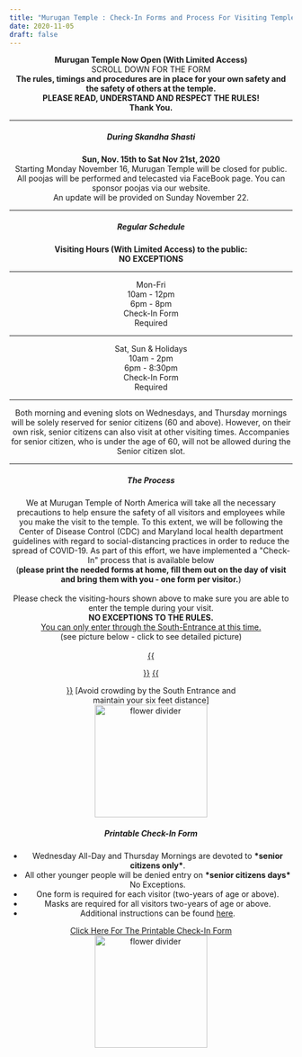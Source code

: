 ```yaml
---
title: "Murugan Temple : Check-In Forms and Process For Visiting Temple"
date: 2020-11-05
draft: false
---
```


<div>
	<div class="col-lg-12" align="center">
		<b class="fgColorGreen">Murugan Temple Now Open (With Limited Access)</b><br>
		SCROLL DOWN FOR THE FORM<br>
		<b>The rules, timings and procedures are in place for your own safety and the safety of others at the temple.<br>PLEASE READ, UNDERSTAND AND RESPECT THE RULES!
		<br>
		Thank You.</b><br>
	</div>
</div>


<!--
<div>
	<div class="col-lg-12" align="center">
		<h5 class="fgColorRed">Temple is Temporarily Closed</h5>
		<b>The temple is "temporarily" closed due to the atmosphere imposed by the ongoing election results. We will assess the situation daily and take appropriate action. The priests will perform the usual poojas and abhisekams. Poojas will be telecasted on Facebook page. Please check back on this page for updates. Thank You.</b>
		<hr>
	</div>
</div>
-->
<div>
	<div class="col-lg-12" align="center">
		<hr class="style14">
	</div>
</div>

<div>
	<div class="col-lg-12" align="center">
		<h5 class="fgColorGreen">During Skandha Shasti</h5> 
		<b>Sun, Nov. 15th to Sat Nov 21st, 2020</b><br>
		<div class=" p-2 justify-content-center align-items-center">
			<div class="row">
	          <div class="col-12 col-sm-12 col-md-12 col-lg-12 col-xl-12 mb-0 pb-0">
	          	Starting Monday November 16, Murugan Temple will be closed for public.<br>
	          	All poojas will be performed and telecasted via FaceBook page. You can sponsor poojas via our website. <br>
	          	An update will be provided on Sunday November 22. 
	          </div>
	        </div>
	    </div>
	</div>
</div>

<div>
	<div class="col-lg-12" align="center">
		<hr class="style14">
	</div>
</div>

<div>
	<div class="col-lg-12" align="center">
		<h5 class="fgColorGreen">Regular Schedule</h5> 
		<b>Visiting Hours (With Limited Access) to the public:<br>NO EXCEPTIONS</b>
		<div class="containersml p-2 justify-content-center align-items-center">
			<div class="row">
	          <div class="col-12 col-sm-12 col-md-12 col-lg-12 col-xl-12 mb-0 pb-0">
	            <hr class="style14">
	          </div>
	        </div>
			<div class="row">
	          <div class="col-sm-4 col-md-4 col-lg-4 col-xl-4 mt-0 pt-0 mb-0 pb-0">
	            Mon-Fri
	          </div>
	          <div class="col-sm-4 col-md-4 col-lg-4 col-xl-4 mt-0 pt-0 mb-0 pb-0">
	            10am - 12pm <br> 6pm - 8pm
	          </div>
	          <div class="col-sm-4 col-md-4 col-lg-4 col-xl-4 mt-0 pt-0 mb-0 pb-0">
	            Check-In Form<br>
	            Required
	          </div>
	        </div>
	        <div class="row">
	          <div class="col-12 col-sm-12 col-md-12 col-lg-12 col-xl-12 mb-0 pb-0">
	            <hr class="style14">
	          </div>
	        </div>
	        <div class="row">
	          <div class="col-sm-4 col-md-4 col-lg-4 col-xl-4 mt-0 pt-0 mb-0 pb-0">
	            Sat, Sun & Holidays
	          </div>
	          <div class="col-sm-4 col-md-4 col-lg-4 col-xl-4 mt-0 pt-0 mb-0 pb-0">
	            10am - 2pm <br> 6pm - 8:30pm
	          </div>
	          <div class="col-sm-4 col-md-4 col-lg-4 col-xl-4 mt-0 pt-0 mb-0 pb-0">
	            Check-In Form<br>
	            Required
	          </div>
	        </div>
	        <div class="row">
	          <div class="col-12 col-sm-12 col-md-12 col-lg-12 col-xl-12 mb-0 pb-0">
	            <hr class="style14">
	          </div>
	        </div>
	        <div class="row">
	          <div class="col-12 col-sm-12 col-md-12 col-lg-12 col-xl-12 mb-0 pb-0">
	            Both morning and evening slots on Wednesdays, and Thursday mornings will be solely reserved for senior citizens (60 and above). However, on their own risk, senior citizens can also visit at other visiting times. Accompanies for senior citizen, who is under the age of 60, will not be allowed during the Senior citizen slot.
	          </div>
	        </div>
	    </div>
	</div>
</div>

<div>
	<div class="col-lg-12" align="center">
		<hr class="style14">
	</div>
</div>

<div>
	<div class="col-lg-12" align="center">
		<h5>The Process</h5> 
		We at Murugan Temple of North America will take all the necessary precautions to help ensure the safety of all visitors and employees while you make the visit to the temple.  To this extent, we will be following the Center of Disease Control (CDC) and Maryland local health department guidelines with regard to social-distancing practices in order to reduce the spread of COVID-19. As part of this effort, we have implemented a "Check-In" process that is available below <br>(<b>please print the needed forms at home, fill them out on the day of visit and bring them with you - one form per visitor.</b>)<br><br>
		Please check the visiting-hours shown above to make sure you are able to enter the temple during your visit. <br><b>NO EXCEPTIONS TO THE RULES.</b><br><u>You can only enter through the South-Entrance at this time.</u><br>(see picture below - click to see detailed picture)  
	</div>
</div>

<div>
	<div class="col-lg-12" align="center">
	<br>
	<a href="/img/misc/south-entrance.png" target="_blank">{{<figure src="/img/misc/south-entrance.png" caption="South Entrance - Side View" class="aligncenter round-img-border imgframe-left-pad" width="450">}}</a>
	<a href="/img/misc/walk-in-path.png" target="_blank">{{<figure src="/img/misc/walk-in-path.png" caption="South Entrance - Top View" class="aligncenter round-img-border imgframe-left-pad" width="450">}}</a>
	[Avoid crowding by the South Entrance and maintain your six feet distance]<br>
	<img src="/img/misc/peacock-border.png" class="img-fluid rounded float-center p-2" width="200" alt="flower divider">
	</div>
</div>

<div>
	<div class="col-lg-12" align="center">
		<h5>Printable Check-In Form</h5> 
			<ul>
				<li>Wednesday All-Day and Thursday Mornings are devoted to <b class="fgColorRed">*senior citizens only*</b>.</li> 
				<li>All other younger people will be denied entry on <b class="fgColorRed">*senior citizens days*</b> No Exceptions.</li>
				<li>One form is required for each visitor (two-years of age or above).</li>
				<li>Masks are required for all visitors two-years of age or above.</li>
				<li>Additional instructions can be found <a href='/about/additional-instructions/' target='_self'>here</a>.</li>
			</ul>
		<a class="btn btn-warning m-2 float-center" href="/docs/COVID-19-ScreeningForm.pdf?rnd=10262020" role="button" target="_blank">Click Here For The Printable Check-In Form</a><br> 
		<img src="/img/misc/peacock-border.png" class="img-fluid rounded float-center p-2" width="200" alt="flower divider">  
	</div>
</div>


